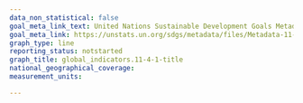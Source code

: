 ```yaml
---
data_non_statistical: false
goal_meta_link_text: United Nations Sustainable Development Goals Metadata (PDF 4.0 MB)
goal_meta_link: https://unstats.un.org/sdgs/metadata/files/Metadata-11-04-01.pdf
graph_type: line
reporting_status: notstarted
graph_title: global_indicators.11-4-1-title
national_geographical_coverage: 
measurement_units: 

---
```

